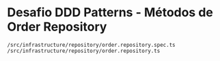 # Desafio DDD Patterns - Métodos de Order Repository


    /src/infrastructure/repository/order.repository.spec.ts
    /src/infrastructure/repository/order.repository.ts


